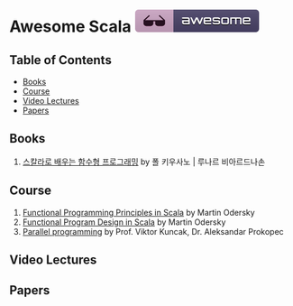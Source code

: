 # Awesome Scala [![Awesome](../images/awesome_badge.svg)](https://github.com/sindresorhus/awesome)


## Table of Contents

- [Books](#books)
- [Course](#course)
- [Video Lectures](#video-lectures)
- [Papers](#papers)

## Books

1. [스칼라로 배우는 함수형 프로그래밍](http://www.aladin.co.kr/shop/wproduct.aspx?ItemId=54199516) by 폴 키우사노 | 루나르 비아르드나손 

## Course

1. [Functional Programming Principles in Scala](https://www.coursera.org/course/progfun) by Martin Odersky
2. [Functional Program Design in Scala](https://www.coursera.org/learn/progfun2/home/welcome) by Martin Odersky
3. [Parallel programming](https://www.coursera.org/learn/parprog1/home/welcome) by Prof. Viktor Kuncak, Dr. Aleksandar Prokopec

## Video Lectures

## Papers



